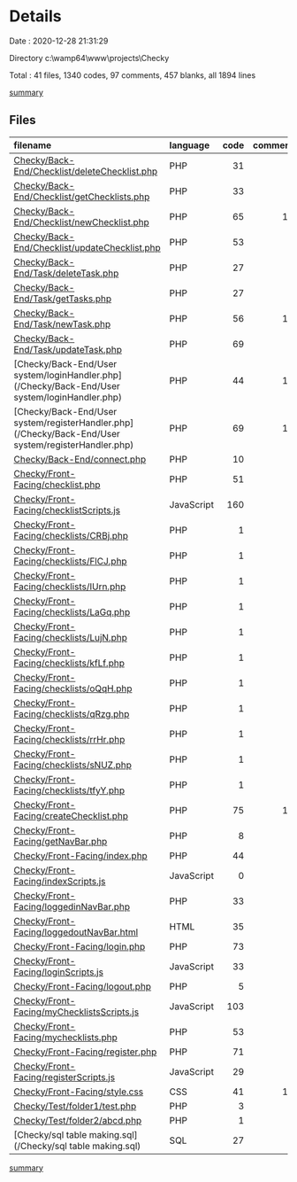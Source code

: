 # Details

Date : 2020-12-28 21:31:29

Directory c:\wamp64\www\projects\Checky

Total : 41 files,  1340 codes, 97 comments, 457 blanks, all 1894 lines

[summary](results.md)

## Files
| filename | language | code | comment | blank | total |
| :--- | :--- | ---: | ---: | ---: | ---: |
| [Checky/Back-End/Checklist/deleteChecklist.php](/Checky/Back-End/Checklist/deleteChecklist.php) | PHP | 31 | 5 | 16 | 52 |
| [Checky/Back-End/Checklist/getChecklists.php](/Checky/Back-End/Checklist/getChecklists.php) | PHP | 33 | 3 | 16 | 52 |
| [Checky/Back-End/Checklist/newChecklist.php](/Checky/Back-End/Checklist/newChecklist.php) | PHP | 65 | 11 | 29 | 105 |
| [Checky/Back-End/Checklist/updateChecklist.php](/Checky/Back-End/Checklist/updateChecklist.php) | PHP | 53 | 4 | 24 | 81 |
| [Checky/Back-End/Task/deleteTask.php](/Checky/Back-End/Task/deleteTask.php) | PHP | 27 | 4 | 14 | 45 |
| [Checky/Back-End/Task/getTasks.php](/Checky/Back-End/Task/getTasks.php) | PHP | 27 | 4 | 13 | 44 |
| [Checky/Back-End/Task/newTask.php](/Checky/Back-End/Task/newTask.php) | PHP | 56 | 10 | 30 | 96 |
| [Checky/Back-End/Task/updateTask.php](/Checky/Back-End/Task/updateTask.php) | PHP | 69 | 4 | 27 | 100 |
| [Checky/Back-End/User system/loginHandler.php](/Checky/Back-End/User system/loginHandler.php) | PHP | 44 | 10 | 22 | 76 |
| [Checky/Back-End/User system/registerHandler.php](/Checky/Back-End/User system/registerHandler.php) | PHP | 69 | 13 | 33 | 115 |
| [Checky/Back-End/connect.php](/Checky/Back-End/connect.php) | PHP | 10 | 2 | 3 | 15 |
| [Checky/Front-Facing/checklist.php](/Checky/Front-Facing/checklist.php) | PHP | 51 | 0 | 11 | 62 |
| [Checky/Front-Facing/checklistScripts.js](/Checky/Front-Facing/checklistScripts.js) | JavaScript | 160 | 1 | 48 | 209 |
| [Checky/Front-Facing/checklists/CRBj.php](/Checky/Front-Facing/checklists/CRBj.php) | PHP | 1 | 0 | 0 | 1 |
| [Checky/Front-Facing/checklists/FlCJ.php](/Checky/Front-Facing/checklists/FlCJ.php) | PHP | 1 | 0 | 0 | 1 |
| [Checky/Front-Facing/checklists/IUrn.php](/Checky/Front-Facing/checklists/IUrn.php) | PHP | 1 | 0 | 0 | 1 |
| [Checky/Front-Facing/checklists/LaGq.php](/Checky/Front-Facing/checklists/LaGq.php) | PHP | 1 | 0 | 0 | 1 |
| [Checky/Front-Facing/checklists/LujN.php](/Checky/Front-Facing/checklists/LujN.php) | PHP | 1 | 0 | 0 | 1 |
| [Checky/Front-Facing/checklists/kfLf.php](/Checky/Front-Facing/checklists/kfLf.php) | PHP | 1 | 0 | 0 | 1 |
| [Checky/Front-Facing/checklists/oQqH.php](/Checky/Front-Facing/checklists/oQqH.php) | PHP | 1 | 0 | 0 | 1 |
| [Checky/Front-Facing/checklists/qRzg.php](/Checky/Front-Facing/checklists/qRzg.php) | PHP | 1 | 0 | 0 | 1 |
| [Checky/Front-Facing/checklists/rrHr.php](/Checky/Front-Facing/checklists/rrHr.php) | PHP | 1 | 0 | 0 | 1 |
| [Checky/Front-Facing/checklists/sNUZ.php](/Checky/Front-Facing/checklists/sNUZ.php) | PHP | 1 | 0 | 0 | 1 |
| [Checky/Front-Facing/checklists/tfyY.php](/Checky/Front-Facing/checklists/tfyY.php) | PHP | 1 | 0 | 0 | 1 |
| [Checky/Front-Facing/createChecklist.php](/Checky/Front-Facing/createChecklist.php) | PHP | 75 | 15 | 35 | 125 |
| [Checky/Front-Facing/getNavBar.php](/Checky/Front-Facing/getNavBar.php) | PHP | 8 | 0 | 9 | 17 |
| [Checky/Front-Facing/index.php](/Checky/Front-Facing/index.php) | PHP | 44 | 0 | 9 | 53 |
| [Checky/Front-Facing/indexScripts.js](/Checky/Front-Facing/indexScripts.js) | JavaScript | 0 | 0 | 1 | 1 |
| [Checky/Front-Facing/loggedinNavBar.php](/Checky/Front-Facing/loggedinNavBar.php) | PHP | 33 | 0 | 6 | 39 |
| [Checky/Front-Facing/loggedoutNavBar.html](/Checky/Front-Facing/loggedoutNavBar.html) | HTML | 35 | 0 | 3 | 38 |
| [Checky/Front-Facing/login.php](/Checky/Front-Facing/login.php) | PHP | 73 | 0 | 10 | 83 |
| [Checky/Front-Facing/loginScripts.js](/Checky/Front-Facing/loginScripts.js) | JavaScript | 33 | 0 | 10 | 43 |
| [Checky/Front-Facing/logout.php](/Checky/Front-Facing/logout.php) | PHP | 5 | 0 | 3 | 8 |
| [Checky/Front-Facing/myChecklistsScripts.js](/Checky/Front-Facing/myChecklistsScripts.js) | JavaScript | 103 | 1 | 36 | 140 |
| [Checky/Front-Facing/mychecklists.php](/Checky/Front-Facing/mychecklists.php) | PHP | 53 | 0 | 11 | 64 |
| [Checky/Front-Facing/register.php](/Checky/Front-Facing/register.php) | PHP | 71 | 0 | 9 | 80 |
| [Checky/Front-Facing/registerScripts.js](/Checky/Front-Facing/registerScripts.js) | JavaScript | 29 | 0 | 8 | 37 |
| [Checky/Front-Facing/style.css](/Checky/Front-Facing/style.css) | CSS | 41 | 10 | 12 | 63 |
| [Checky/Test/folder1/test.php](/Checky/Test/folder1/test.php) | PHP | 3 | 0 | 2 | 5 |
| [Checky/Test/folder2/abcd.php](/Checky/Test/folder2/abcd.php) | PHP | 1 | 0 | 0 | 1 |
| [Checky/sql table making.sql](/Checky/sql table making.sql) | SQL | 27 | 0 | 7 | 34 |

[summary](results.md)